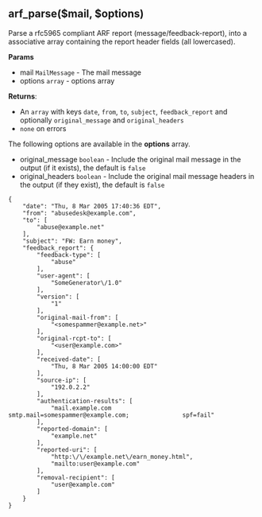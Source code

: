 ## arf_parse($mail, $options)

Parse a rfc5965 compliant ARF report (message/feedback-report), into a associative array containing the report header fields (all lowercased).

**Params**

- mail `MailMessage` - The mail message
- options `array` - options array

**Returns**:
* An `array` with keys `date`, `from`, `to`, `subject`, `feedback_report` and optionally `original_message` and `original_headers`
* `none` on errors

The following options are available in the **options** array.

- original_message `boolean` - Include the original mail message in the output (if it exists), the default is `false`
- original_headers `boolean` - Include the original mail message headers in the output (if they exist), the default is `false`

```
{
	"date": "Thu, 8 Mar 2005 17:40:36 EDT",
	"from": "abusedesk@example.com",
	"to": [
		"abuse@example.net"
	],
	"subject": "FW: Earn money",
	"feedback_report": {
		"feedback-type": [
			"abuse"
		],
		"user-agent": [
			"SomeGenerator\/1.0"
		],
		"version": [
			"1"
		],
		"original-mail-from": [
			"<somespammer@example.net>"
		],
		"original-rcpt-to": [
			"<user@example.com>"
		],
		"received-date": [
			"Thu, 8 Mar 2005 14:00:00 EDT"
		],
		"source-ip": [
			"192.0.2.2"
		],
		"authentication-results": [
			"mail.example.com               smtp.mail=somespammer@example.com;               spf=fail"
		],
		"reported-domain": [
			"example.net"
		],
		"reported-uri": [
			"http:\/\/example.net\/earn_money.html",
			"mailto:user@example.com"
		],
		"removal-recipient": [
			"user@example.com"
		]
	}
}
```
